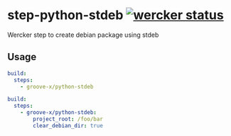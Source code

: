 # step-python-stdeb [![wercker status](https://app.wercker.com/status/314041c099182239f9b0d74e1c54bf21/s "wercker status")](https://app.wercker.com/project/bykey/314041c099182239f9b0d74e1c54bf21)

Wercker step to create debian package using stdeb

## Usage

```yaml
build:
  steps:
    - groove-x/python-stdeb
```

```yaml
build:
  steps:
    - groove-x/python-stdeb:
        project_root: /foo/bar
        clear_debian_dir: true
```
